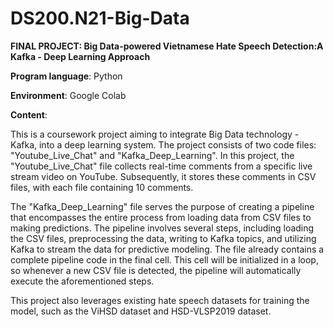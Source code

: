 # DS200.N21-Big-Data
**FINAL PROJECT: Big Data-powered Vietnamese Hate Speech Detection:A Kafka - Deep Learning Approach**

**Program language**: Python

**Environment**: Google Colab

**Content**: 

This is a coursework project aiming to integrate Big Data technology - Kafka, into a deep learning system. The project consists of two code files: "Youtube_Live_Chat" and "Kafka_Deep_Learning". In this project, the "Youtube_Live_Chat" file collects real-time comments from a specific live stream video on YouTube. Subsequently, it stores these comments in CSV files, with each file containing 10 comments.

The "Kafka_Deep_Learning" file serves the purpose of creating a pipeline that encompasses the entire process from loading data from CSV files to making predictions. The pipeline involves several steps, including loading the CSV files, preprocessing the data, writing to Kafka topics, and utilizing Kafka to stream the data for predictive modeling. The file already contains a complete pipeline code in the final cell. This cell will be initialized in a loop, so whenever a new CSV file is detected, the pipeline will automatically execute the aforementioned steps.

This project also leverages existing hate speech datasets for training the model, such as the ViHSD dataset and HSD-VLSP2019 dataset.

